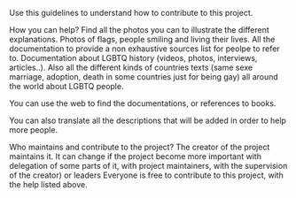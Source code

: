Use this guidelines to understand how to contribute to this project.

How you can help?
Find all the photos you can to illustrate the different explanations. Photos of flags, people smiling and living their lives.
All the documentation to provide a non exhaustive sources list for peolpe to refer to. Documentation about LGBTQ history (videos, photos, interviews, articles..).
Also all the different kinds of countries texts (same sexe marriage, adoption, death in some countries just for being gay) all around the world about LGBTQ people.

You can use the web to find the documentations, or references to books.

You can also translate all the descriptions that will be added in order to help more people.

Who maintains and contribute to the project?
The creator of the project maintains it. It can change if the project become more important with delegation of some parts of it, with project maintainers, with the supervision of the creator) or leaders
Everyone is free to contribute to this project, with the help listed above.
